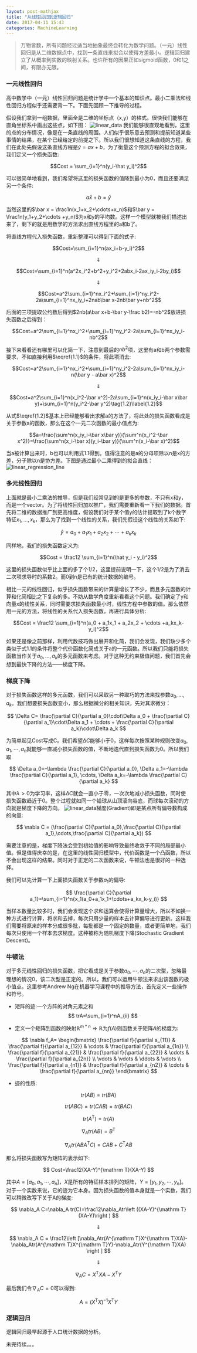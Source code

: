```yaml
---
layout: post-mathjax
title: "从线性回归到逻辑回归"
date: 2017-04-11 15:43
categories: MachineLearning
---
```


> 万物皆数，所有问题经过适当地抽象最终会转化为数学问题。（一元）线性回归是从二维数据点中，找到一条直线来拟合以使得方差最小。逻辑回归建立了从概率到实数的映射关系。也许所有的因果正如sigmoid函数，0和1之间，有限亦无限。

### 一元线性回归

高中数学中（一元）线性回归问题是统计学中一个基本的知识点。最小二乘法和线性回归方程似乎还需要背一下。下面先回顾一下推导的过程。

假设我们拿到一组数据，里面全是二维的坐标点（x,y）的格式。很快我们能够在直角坐标系中画出这些点，如下图：
![linear_data](../../../../assets/images/figure_linear_data.png)
我们能够很直观地看到，这里的点的分布情况，像是在一条直线的周围。人们似乎很乐意去预测和提前知道某些事情的结果，在某个已经给定的前提之下。所以我们很想知道这条直线的方程，我们在此处先假设这条直线方程是$\hat y=ax+b$，为了衡量这个预测方程的拟合效果，我们定义一个损失函数:

$$Cost = \sum_{i=1}^n(y_i-\hat y_i)^2$$

可以很简单地看到，我们希望将这里的损失函数的值降到最小为0，而且还要满足另一个条件:

$$a\bar x + b = \bar y\tag{1.1}\label{1.1}$$

当然这里的$\bar x = \frac1n(x_1+x_2+\cdots+x_n)$和$\bar y = \frac1n(y_1+y_2+\cdots +y_n)$为x和y的平均数。这样一个模型就被我们描述出来了，剩下的就是用数学的方法求出直线方程里的a和b了。

将直线方程代入损失函数，重新整理可以得到下面的式子:

$$Cost=\sum_{i=1}^n(ax_i+b-y_i)^2$$

$$\Downarrow$$

$$Cost=\sum_{i=1}^n(a^2x_i^2+b^2+y_i^2+2abx_i-2ax_iy_i-2by_i)$$

$$\Downarrow$$

$$Cost=a^2\sum_{i=1}^nx_i^2+\sum_{i=1}^ny_i^2-2a\sum_{i=1}^nx_iy_i+2nab\bar x-2nb\bar y+nb^2$$

后面的三项提取公约数后得到$2nb(a\bar x+b-\bar y-\frac b2)=-nb^2$放进损失函数之后得到：

$$Cost=a^2\sum_{i=1}^nx_i^2+\sum_{i=1}^ny_i^2-2a\sum_{i=1}^nx_iy_i-nb^2$$

接下来看看还有哪里可以化简一下，注意到最后的$nb^2$项，这里有a和b两个参数需要求，不如直接利用$\eqref{1.1}$的条件，将此项消去:

$$Cost=a^2\sum_{i=1}^nx_i^2+\sum_{i=1}^ny_i^2-2a\sum_{i=1}^nx_iy_i-n(\bar y - a\bar x)^2$$

$$\Downarrow$$

$$Cost=a^2\sum_{i=1}^n(x_i^2-\bar x^2)-2a\sum_{i=1}^n(x_iy_i-\bar x\bar y)+\sum_{i=1}^n(y_i^2-\bar y^2)\tag{1.2}\label{1.2}$$

从式$\eqref{1.2}$基本上已经能够看出求解a的方法了，将此处的损失函数看成是关于参数a的函数，那么在这个一元二次函数的最小值点为:

$$a=\frac{\sum^n(x_iy_i-\bar x\bar y)}{\sum^n(x_i^2-\bar x^2)}=\frac{\sum^n(x_i-\bar x)(y_i-\bar y)}{\sum^n(x_i-\bar x)^2}$$

当a被计算出来时，b也可以利用式1.1得到。值得注意的是a的分母项除以n是x的方差，分子除以n是协方差。下图是通过最小二乘得到的拟合直线：
![linear_regression_line](../../../../assets/images/figure_least_square.png)

### 多元线性回归
上面就是最小二乘法的推导，但是我们经常见到的是更多的参数，不只有x和y，而是一个vector。为了将线性回归加以推广，我们需要重新看一下我们的数据。首先将二维的数据推广到更高维度，假设我们对于某个值y的估计提取到了k个数字特征$x_1,...,x_k$，那么为了找到一个线性的关系，我们先假设这个线性的关系如下:

$$\hat y=a_0 + a_1x_1 + a_2x_2 + \cdots +a_kx_k$$

同样地，我们的损失函数定义为:

$$Cost = \frac12 \sum_{i=1}^n(\hat y_i - y_i)^2$$

这里的损失函数似乎比上面的多了个1/2，这里提前说明一下，这个1/2是为了消去二次项求导时的系数2。而0到n是已有的统计数据的编号。

相比一元的线性回归，似乎损失函数带来的计算量增长了不少，而且多元函数的计算和化简相比之下复杂的多。不妨从数学角度重新看看这个问题。我们确定了y和向量x的线性关系，同时需要求损失函数最小时，线性方程中参数的值。那么依然用一元的方法，将线性的关系代入损失函数，再进行具体分析:

$$Cost = \frac12 \sum_{i=1}^n(a_0 + a_1x_1 + a_2x_2 + \cdots +a_kx_k-y_i)^2$$

如果还是像之前那样，利用代数技巧做出展开和化简，我们会发现，我们缺少多个类似于式1.1的条件将整个代价函数化简成关于a的一元函数。所以我们只能将损失函数当作关于$a_0,...,a_k$的多元函数来考虑。对于这种无约束极值问题，我们首先会想到最快下降的方法——梯度下降。

### 梯度下降

对于损失函数这样的多元函数，我们可以采取另一种取巧的方法来找参数$a_0,...,a_k$。我们想要损失函数变小，那么根据微分的相关知识，先对其求微分：

$$
\Delta C= \frac{\partial C}{\partial a_0}\cdot\Delta a_0 + \frac{\partial C}{\partial a_1}\cdot\Delta a_1 + \cdots + \frac{\partial C}{\partial a_k}\cdot\Delta a_k
$$

为简单起见Cost写成C。我们希望$\Delta C$能够小于0，这样每次按照某种规则改变$a_0,a_1,\cdots,a_n$就能够一直减小损失函数的值，不断地迭代直到损失函数为0。所以我们取

$$
\Delta a_0=-\lambda \frac{\partial C}{\partial a_0},
\Delta a_1=-\lambda \frac{\partial C}{\partial a_1},
\cdots,
\Delta a_k=-\lambda \frac{\partial C}{\partial a_k}
$$

其中$\lambda>0$为学习率，这样$\Delta C$就会一直小于零，一次次地减小损失函数，同时使损失函数趋近于0。整个过程就如同一个铅球从山顶滚向谷底，而球每次滚动的方向就是梯度下降的方向。
![linear_data](../../../../assets/images/figure_gradient.png)梯度(Gradient)即是某点所有偏导数构成的向量:

$$
\nabla C = (\frac{\partial C}{\partial a_0},\frac{\partial C}{\partial a_1},\cdots,\frac{\partial C}{\partial a_k})
$$

需要注意的是，梯度下降法会受到初始值的影响导致最终收敛于不同的局部最小值。但是值得庆幸的是，在这里的线性回归模型中，代价函数是一个凸函数，所以不会出现这样的结果。同时对于正定的二次函数来说，牛顿法也是很好的一种选择。

我们可以先计算一下上面损失函数关于参数$a_1$的偏导:

$$
\frac{\partial C}{\partial a_1}=\sum_{i=1}^n{x_1(a_0+a_1x_1+\cdots+a_kx_k-y_i)}
$$

当样本数量比较多时，我们会发现这个求和运算会使得计算量增大，所以不如换一种方式进行计算，将求和去掉，每次只用少量的样本去计算偏导进行更新。这样我们需要将原来的样本分成很多批，每批都是一个固定的数量，或者更简单地，我们每次只使用一个样本去求梯度。这种被称为随机梯度下降(Stochastic Gradient Descent)。

### 牛顿法

对于多元线性回归的损失函数，把它看成是关于参数$a_0,\cdots,a_n$的二次型，忽略最理想的情况0，该二次型是正定的。所以，我们可以运用牛顿法来求出该函数的极小值点。这里参考Andrew Ng在机器学习课程中的推导方法，首先定义一些操作和符号。

- 矩阵的迹:一个方阵的对角元素之和
$$
trA=\sum_{i=1}^nA_{ii}
$$

- 定义一个矩阵到函数的映射$\mathbb R^{m*n} \Rightarrow \mathbb R$为$f(A)$则函数关于矩阵$A$的梯度为:

$$
\nabla f_A=
\begin{bmatrix}
     \frac{\partial f}{\partial a_{11}}  & \frac{\partial f}{\partial a_{12}} & \cdots & \frac{\partial f}{\partial a_{1n}} \\
     \frac{\partial f}{\partial a_{21}}  & \frac{\partial f}{\partial a_{22}} & \cdots & \frac{\partial f}{\partial a_{2n}} \\
     \vdots  & \vdots & \ddots & \vdots \\
     \frac{\partial f}{\partial a_{n1}}  & \frac{\partial f}{\partial a_{n2}} & \cdots & \frac{\partial f}{\partial a_{nn}}    
\end{bmatrix}
$$

- 迹的性质:

$$tr(AB)=tr(BA)$$

$$tr(ABC)=tr(CAB)=tr(BAC)$$

$$tr(A^{\mathrm T})=tr(A)$$

$$\nabla_A tr(AB)=B^{\mathrm T}$$

$$\nabla_A tr(ABA^{\mathrm T}C)=CAB+C^{\mathrm T}AB$$

那么将损失函数写为矩阵的表示如下:

$$
Cost=\frac12(XA-Y)^{\mathrm T}(XA-Y)
$$

其中$A=[a_0,a_1,\cdots,a_n]$，$X$是所有的特征样本排列的矩阵，$Y=[y_1,y_2,\cdots,y_n]$。对于一个实数来说，它的迹为它本身。因为损失函数的值本身就是一个实数，我们可以稍微改写下关于A的梯度:

$$
\nabla_A C=\nabla_A tr(C)=\frac12\nabla_Atr\left ((XA-Y)^{\mathrm T}(XA-Y)\right )
$$

$$\Downarrow$$

$$
\nabla_A C = \frac12\left [\nabla_Atr(A^{\mathrm T}X^{\mathrm T}XA)-\nabla_Atr(A^{\mathrm T}X^{\mathrm T}Y)-\nabla_Atr(Y^{\mathrm T}XA) \right ]
$$

$$\Downarrow$$

$$
\nabla_A C =X^{\mathrm T}XA-X^{\mathrm T}Y
$$

最后我们令$\nabla_A C=0$可以得到:

$$
A=(X^{\mathrm T}X)^{-1}X^{\mathrm T}Y
$$

### 逻辑回归

逻辑回归最早起源于人口统计数据的分析。

未完待续。。。